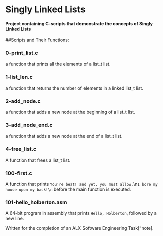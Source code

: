 # Singly Linked Lists

#### Project containing C-scripts that demonstrate the concepts of Singly Linked Lists

##Scripts and Their Functions:

### 0-print_list.c
a function that prints all the elements of a list_t list.

### 1-list_len.c
a function that returns the number of elements in a linked list_t list.

### 2-add_node.c
a function that adds a new node at the beginning of a list_t list.

### 3-add_node_end.c
a function that adds a new node at the end of a list_t list.

### 4-free_list.c
A function that frees a list_t list.

### 100-first.c
A function that prints `You're beat! and yet, you must allow,`\n`I bore my house upon my back!\n` before the main function is executed.

### 101-hello_holberton.asm
A 64-bit program in assembly that prints `Hello, Holberton`, followed by a new line.

Written for the completion of an ALX Software Engineering Task[^note].
